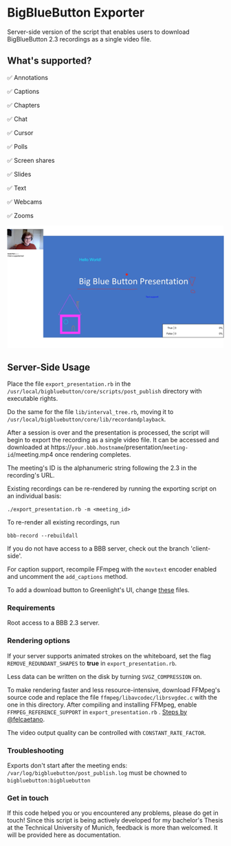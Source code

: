
  

# BigBlueButton Exporter

  

Server-side version of the script that enables users to download BigBlueButton 2.3 recordings as a single video file.

  

## What's supported?

  

✅ Annotations <br  />

✅ Captions <br  />

✅ Chapters <br  />

✅ Chat <br  />

✅ Cursor <br  />

✅ Polls <br  />

✅ Screen shares <br  />

✅ Slides<br  />

✅ Text <br  />

✅ Webcams <br  />

✅ Zooms <br  />

  

![BigBlueButton recording exporter](/demo/export_example.png)

  

## Server-Side Usage

Place the file `export_presentation.rb` in the `/usr/local/bigbluebutton/core/scripts/post_publish` directory with executable rights.
  
Do the same for the file `lib/interval_tree.rb`, moving it to `/usr/local/bigbluebutton/core/lib/recordandplayback`.

After a session is over and the presentation is processed, the script will begin to export the recording as a single video file. It can be accessed and downloaded at https://`your.bbb.hostname`/presentation/`meeting-id`/meeting.mp4 once rendering completes.

The meeting's ID is the alphanumeric string following the 2.3 in the recording's URL.

Existing recordings can be re-rendered by running the exporting script on an individual basis:

    ./export_presentation.rb -m <meeting_id>

To re-render all existing recordings, run

    bbb-record --rebuildall

If you do not have access to a BBB server, check out the branch 'client-side'.

For caption support, recompile FFmpeg with the `movtext` encoder enabled and uncomment the `add_captions` method.

To add a download button to Greenlight's UI, change  [these](https://github.com/danielpetri1/greenlight/commit/d92f8502e3dacc87fb6ae6b05c91a2353010d884)  files.

### Requirements

Root access to a BBB 2.3 server.

###  Rendering options 
If your server supports animated strokes on the whiteboard, set the flag `REMOVE_REDUNDANT_SHAPES` to **true** in `export_presentation.rb`.

Less data can be written on the disk by turning `SVGZ_COMPRESSION` on.

To make rendering faster and less resource-intensive, download FFMpeg's source code and replace the file `ffmpeg/libavcodec/librsvgdec.c` with the one in this directory. After compiling and installing FFMpeg, enable `FFMPEG_REFERENCE_SUPPORT` in `export_presentation.rb` . [Steps by @felcaetano](https://github.com/danielpetri1/bbb-recording-exporter/issues/44#issuecomment-904464887).

The video output quality can be controlled with `CONSTANT_RATE_FACTOR`.

### Troubleshooting

Exports don't start after the meeting ends: `/var/log/bigbluebutton/post_publish.log` must be chowned to `bigbluebutton:bigbluebutton`
 

### Get in touch

If this code helped you or you encountered any problems, please do get in touch! Since this script is being actively developed for my bachelor's Thesis at the Technical University of Munich, feedback is more than welcomed. It will be provided here as documentation.